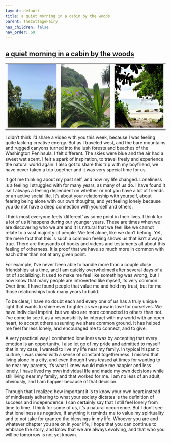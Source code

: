 ```yaml
---
layout: default
title: a quiet morning in a cabin by the woods
parent: TheCottageFairy
has_children: false
nav_order: 69
---
```


## [a quiet morning in a cabin by the woods](https://www.youtube.com/watch?v=UM0VOrAtnPA)

<div>
<table align="center">
	<tr>
		<td align="center">
			<img src="../../assets/cottage_fairy_ai_generated_photos/a_quiet_morning_in_a_cabin_by_the_woods-[UM0VOrAtnPA]/generated_00.png" height="200" width="200"/>
		</td>
		<td align="center">
			<img src="../../assets/cottage_fairy_ai_generated_photos/a_quiet_morning_in_a_cabin_by_the_woods-[UM0VOrAtnPA]/generated_01.png" height="200" width="200"/>
		</td>
		<td align="center">
			<img src="../../assets/cottage_fairy_ai_generated_photos/a_quiet_morning_in_a_cabin_by_the_woods-[UM0VOrAtnPA]/generated_02.png" height="200" width="200"/>
		</td>
	</tr>
</table>
</div>

I didn’t think I’d share a video with you this week, because I was feeling quite lacking creative energy. But as I traveled west, and the bare mountains and rugged canyons turned into the lush forests and beaches of the Washington Peninsula, I felt different. The skies were blue and the air had a sweet wet scent. I felt a spark of inspiration, to travel freely and experience the natural world again. I also got to share this trip with my boyfriend, we have never taken a trip together and it was very special time for us.

It got me thinking about my past self, and how my life changed. Loneliness is a feeling I struggled with for many years, as many of us do. I have found it isn’t always a feeling dependent on whether or not you have a lot of friends or an active social life. It’s about your relationship with yourself, about fearing being alone with our own thoughts, and yet feeling lonely because you do not have a deep connection with yourself and others.

I think most everyone feels ‘different’ as some point in their lives. I think for a lot of us it happens during our younger years. These are times when we are discovering who we are and it is natural that we feel like we cannot relate to a vast majority of people. We feel alone, like we don’t belong. Yet, the mere fact that this is such a common feeling shows us that isn’t always true. There are thousands of books and videos and testaments all about this feeling of otherness. It is proof that we have so much more in common with each other than not at any given point.

For example, I’ve never been able to handle more than a couple close friendships at a time, and I am quickly overwhelmed after several days of a lot of socializing. It used to make me feel like something was wrong, but I now know that many people are introverted like myself, its very common. Over time, I have found people that value me and hold my trust, but for me those relationships took many years to build.

To be clear, I have no doubt each and every one of us has a truly unique light that wants to shine ever brighter as we grow in love for ourselves. We have individual imprint, but we also are more connected to others than not. I’ve come to see it as a responsibility to interact with my world with an open heart, to accept others assuming we share common ground. It has helped me feel far less lonely, and encouraged me to connect, and to give.

A very practical way I combatted loneliness was by accepting that every emotion is an opportunity. I also let go of my pride and admitted to myself that in my case, I wanted to live my life near my family. In typical hispanic culture, I was raised with a sense of constant togetherness. I missed that living alone in a city, and even though I was teased at times for wanting to be near my parents, it’s what I knew would make me happier and less lonely. I have lived my own individual life and made my own decisions while still living near my family, and that worked for me. I am no less of an adult, obviously, and I am happier because of that decision.

Through that I realized how important it is to know your own heart instead of mindlessly adhering to what your society dictates is the definition of success and independence. I can certainly say that I still feel lonely from time to time. I think for some of us, it’s a natural occurrence. But I don’t see that loneliness as negative, if anything it reminds me to value my spirituality and to not take for granted the blessings in my life. Whoever you are and whatever chapter you are on in your life, I hope that you can continue to embrace the story, and know that we are always evolving, and that who you will be tomorrow is not yet known.